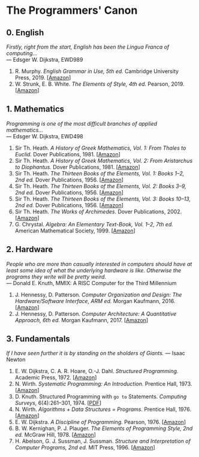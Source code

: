# The Programmers' Canon

## 0. English

*Firstly, right from the start, English has been the Lingua Franca of
computing...*<br>
&mdash; Edsger W. Dijkstra, EWD989

1.  R. Murphy.
    *English Grammar in Use, 5th ed.*
    Cambridge University Press, 2019.
    [[Amazon](https://www.amazon.com/gp/product/1108457657/)]
1.  W. Strunk, E. B. White.
    *The Elements of Style, 4th ed.*
    Pearson, 2019.
    [[Amazon](https://www.amazon.com/dp/020530902X/)]

## 1. Mathematics

*Programming is one of the most difficult branches of applied
mathematics...*<br>
&mdash; Edsger W. Dijkstra, EWD498

1.  Sir Th. Heath.
    *A History of Greek Mathematics, Vol. 1: From Thales to Euclid.*
    Dover Publications, 1981.
    [[Amazon](https://www.amazon.com/dp/0486240738/)]
1.  Sir Th. Heath.
    *A History of Greek Mathematics, Vol. 2: From Aristarchus to Diophantus.*
    Dover Publications, 1981.
    [[Amazon](https://www.amazon.com/dp/0486240746/)]
1.  Sir Th. Heath.
    *The Thirteen Books of the Elements, Vol. 1: Books 1–2, 2nd ed.*
    Dover Publications, 1956.
    [[Amazon](https://www.amazon.com/dp/0486600882/)]
1.  Sir Th. Heath.
    *The Thirteen Books of the Elements, Vol. 2: Books 3–9, 2nd ed.*
    Dover Publications, 1956.
    [[Amazon](https://www.amazon.com/dp/0486600890/)]
1.  Sir Th. Heath.
    *The Thirteen Books of the Elements, Vol. 3: Books 10–13, 2nd ed.*
    Dover Publications, 1956.
    [[Amazon](https://www.amazon.com/dp/0486600904/)]
1.  Sir Th. Heath.
    *The Works of Archimedes.*
    Dover Publications, 2002.
    [[Amazon](https://www.amazon.com/dp/0486420841/)]
1.  G. Chrystal.
    *Algebra: An Elementary Text-Book, Vol. 1–2, 7th ed.*
    American Mathematical Society, 1999.
    [[Amazon](https://www.amazon.com/gp/product/0821819313/)]

## 2. Hardware

*People who are more than casually interested in computers should have at least
some idea of what the underlying hardware is like.  Otherwise the programs they
write will be pretty weird.*<br>
&mdash; Donald E. Knuth, MMIX: A RISC Computer for the Third Millennium

1.  J. Hennessy, D. Patterson.
    *Computer Organization and Design: The Hardware/Software Interface, ARM ed.*
    Morgan Kaufmann, 2016.
    [[Amazon](https://www.amazon.com/dp/0128017333/)]
1.  J. Hennessy, D. Patterson.
    *Computer Architecture: A Quantitative Approach, 6th ed.*
    Morgan Kaufmann, 2017.
    [[Amazon](https://www.amazon.com/dp/0128119055/)]

## 3. Fundamentals

*If I have seen further it is by standing on the sholders of Giants.*
&mdash; Isaac Newton

1.  E. W. Dijkstra, C. A. R. Hoare, O.-J. Dahl.
    *Structured Programming.*
    Academic Press, 1972.
    [[Amazon](https://www.amazon.com/dp/0122005503/)]
1.  N. Wirth.
    *Systematic Programming: An Introduction.*
    Prentice Hall, 1973.
    [[Amazon](https://www.amazon.com/dp/0138803692/)]
1.  D. Knuth.
    Structured Programming with `go to` Statements.
    *Computing Surveys,* 6(4):261–301, 1974.
    [[PDF](https://pic.plover.com/knuth-GOTO.pdf)]
1.  N. Wirth.
    *Algorithms + Data Structures = Programs.*
    Prentice Hall, 1976.
    [[Amazon](https://www.amazon.com/dp/0130224189/)]
1.  E. W. Dijkstra.
    *A Discipline of Programming.*
    Pearson, 1976.
    [[Amazon](https://www.amazon.de/dp/013215871X/)]
1.  B. W. Kernighan, P. J. Plauger.
    *The Elements of Programming Style, 2nd ed.*
    McGraw Hill, 1978.
    [[Amazon](https://www.amazon.com/dp/0070342075/)]
1.  H. Abelson, G. J. Sussman, J. Sussman.
    *Structure and Interpretation of Computer Programs, 2nd ed.*
    MIT Press, 1996.
    [[Amazon](https://www.amazon.com/dp/0262510871/)]

<!-- Vim: set et sw=4: -->
